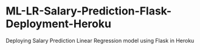 # ML-LR-Salary-Prediction-Flask-Deployment-Heroku
Deploying Salary Prediction Linear Regression model using Flask in Heroku
